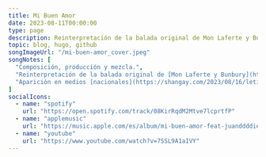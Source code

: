 ```yaml
---
title: Mi Buen Amor
date: 2023-08-11T00:00:00
type: page
description: Reinterpretación de la balada original de Mon Laferte y Bunbury.
topic: blog, hugo, github
songImageUrl: "/mi-buen-amor_cover.jpeg"
songNotes: [
  "Composición, producción y mezcla.",
  "Reinterpretación de la balada original de [Mon Laferte y Bunbury](https://www.youtube.com/watch?v=13m9v78uNJk).",
  "Aparición en medios [nacionales](https://shangay.com/2023/08/16/letizia-conceta-la-mujer-cis-y-drag-queen-que-versiona-mi-buen-amor-de-mon-laferte-y-enrique-bunbury/) y [regionales](https://valenciaplaza.com/letizia-conceta-vive-una-ruptura-pop-en-mi-buen-amor)."
]
socialIcons:
  - name: "spotify"
    url: "https://open.spotify.com/track/08KirRqdM2Mtve7lcprtfP"
  - name: "applemusic"
    url: "https://music.apple.com/es/album/mi-buen-amor-feat-juanddddiego/1698211934"
  - name: "youtube"
    url: "https://www.youtube.com/watch?v=7SSL9A1aIVY"
---
```

